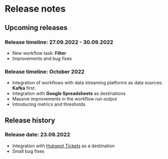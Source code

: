 # Release notes

## Upcoming releases

### Release timeline: 27.09.2022 - 30.09.2022

* New workflow task: **Filter**
* Improvements and bug fixes

### Release timeline: October 2022

* Integration of workflows with data streaming platforms as data sources: **Kafka** first.
* Integration with **Google Spreadsheets** as destinations
* Massive improvements in the workflow run output
* Introducing metrics and thresholds

## Release history

### Release date: 23.09.2022

* Integration with [Hubspot Tickets](../destinations/connecting-a-hubspot.md) as a destination
* Small bug fixes



